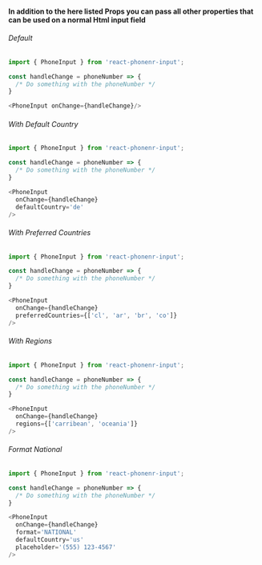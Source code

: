 
#### In addition to the here listed Props you can pass all other properties that can be used on a normal Html input field

###### Default
```js
import { PhoneInput } from 'react-phonenr-input';

const handleChange = phoneNumber => {
  /* Do something with the phoneNumber */
}

<PhoneInput onChange={handleChange}/>
```

###### With Default Country
```js
import { PhoneInput } from 'react-phonenr-input';

const handleChange = phoneNumber => {
  /* Do something with the phoneNumber */
}

<PhoneInput
  onChange={handleChange}
  defaultCountry='de'
/>
```


###### With Preferred Countries
```js
import { PhoneInput } from 'react-phonenr-input';

const handleChange = phoneNumber => {
  /* Do something with the phoneNumber */
}

<PhoneInput
  onChange={handleChange}
  preferredCountries={['cl', 'ar', 'br', 'co']}
/>
```


###### With Regions
```js
import { PhoneInput } from 'react-phonenr-input';

const handleChange = phoneNumber => {
  /* Do something with the phoneNumber */
}

<PhoneInput
  onChange={handleChange}
  regions={['carribean', 'oceania']}
/>
```

###### Format National
```js
import { PhoneInput } from 'react-phonenr-input';

const handleChange = phoneNumber => {
  /* Do something with the phoneNumber */
}

<PhoneInput
  onChange={handleChange}
  format='NATIONAL'
  defaultCountry='us'
  placeholder='(555) 123-4567'
/>
```



